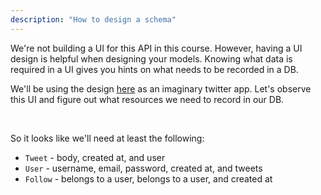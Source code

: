 ```yaml
---
description: "How to design a schema"
---
```


We're not building a UI for this API in this course. However, having a UI design is helpful when designing your models. Knowing what data is required in a UI gives you hints on what needs to be recorded in a DB.
<br>

We'll be using the design [here](https://sveltekit-twitter-clone-production.up.railway.app/tweets) as an imaginary twitter app. Let's observe this UI and figure out what resources we need to record in our DB.

<br>
<!-- So it looks like we'll need at least the following:
* `Update` - title, body, asset, status (in progress, launched), created at, and version
* `Update Point` - belongs to an update, type (feature, improvement, bug)
* `Feature`
<br>
And of course standard things like users. There will probably be supporting models that we create to help with querying and other logic like authentication. -->

So it looks like we'll need at least the following:

* `Tweet` - body, created at, and user
* `User` - username, email, password, created at, and tweets
* `Follow` - belongs to a user, belongs to a user, and created at
